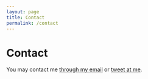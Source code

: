 ```yaml
---
layout: page
title: Contact
permalink: /contact
---
```


# Contact

You may contact me [through my email](mailto:gerrit.rijken@gmail.com) or [tweet at me](https://twitter.com/intent/tweet?text=%40tundratoucan). 
